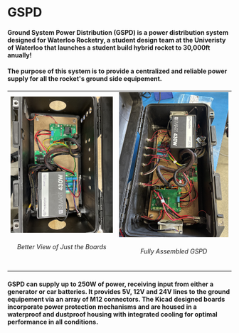 # GSPD
<h4>Ground System Power Distribution (GSPD) is a power distribution system designed for Waterloo Rocketry, a student design team at the Univeristy of Waterloo that launches
    a student build hybrid rocket to 30,000ft anually!</h3>

<h4>The purpose of this system is to provide a centralized and reliable power supply for all the rocket's ground side equipement. </h4>

<div align="center">
  <table>
    <tr>
      <td style="text-align:center;">
        <img src="Images/GSPD_Boards.JPG" width="500">
        <h6 align='center'>Better View of Just the Boards</h6>
      </td>
      <td style="text-align:center;">
        <img src="Images/Completed_GSPD.jpg" width="500">
        <h6 align='center'>Fully Assembled GSPD</h6>
      </td>
    </tr>
  </table>
</div>

<h4>GSPD can supply up to 250W of power, receiving input from either a generator or car batteries. It provides 5V, 12V and 24V lines to the ground equipement via an array of M12 connectors. The Kicad designed boards incorporate
    power protection mechanisms and are housed in a waterproof and dustproof housing with integrated cooling for optimal performance in all conditions.</h4>
